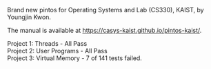 Brand new pintos for Operating Systems and Lab (CS330), KAIST, by Youngjin Kwon.

The manual is available at https://casys-kaist.github.io/pintos-kaist/.

Project 1: Threads - All Pass   
Project 2: User Programs - All Pass   
Project 3: Virtual Memory - 7 of 141 tests failed.   

